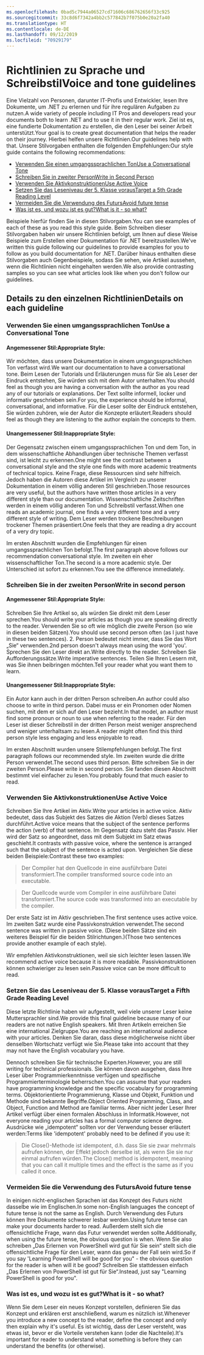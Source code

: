 ```yaml
---
ms.openlocfilehash: 0bad5c7944a06527cd71606c686762656f33c925
ms.sourcegitcommit: 33c8d6f7342a4bb2c577842b7f075b0e20a2fa40
ms.translationtype: HT
ms.contentlocale: de-DE
ms.lasthandoff: 09/12/2019
ms.locfileid: "70929179"
---
```

# <a name="voice-and-tone-guidelines"></a><span data-ttu-id="d934a-101">Richtlinien zu Sprache und Schreibstil</span><span class="sxs-lookup"><span data-stu-id="d934a-101">Voice and tone guidelines</span></span>

<span data-ttu-id="d934a-102">Eine Vielzahl von Personen, darunter IT-Profis und Entwickler, lesen Ihre Dokumente, um .NET zu erlernen und für ihre regulären Aufgaben zu nutzen.</span><span class="sxs-lookup"><span data-stu-id="d934a-102">A wide variety of people including IT Pros and developers read your documents both to learn .NET and to use it in their regular work.</span></span>
<span data-ttu-id="d934a-103">Ziel ist es, eine fundierte Dokumentation zu erstellen, die den Leser bei seiner Arbeit unterstützt.</span><span class="sxs-lookup"><span data-stu-id="d934a-103">Your goal is to create great documentation that helps the reader on their journey.</span></span> <span data-ttu-id="d934a-104">Hierbei helfen unsere Richtlinien.</span><span class="sxs-lookup"><span data-stu-id="d934a-104">Our guidelines help with that.</span></span> <span data-ttu-id="d934a-105">Unsere Stilvorgaben enthalten die folgenden Empfehlungen:</span><span class="sxs-lookup"><span data-stu-id="d934a-105">Our style guide contains the following recommendations:</span></span>

- [<span data-ttu-id="d934a-106">Verwenden Sie einen umgangssprachlichen Ton</span><span class="sxs-lookup"><span data-stu-id="d934a-106">Use a Conversational Tone</span></span>](#use-a-conversational-tone)
- [<span data-ttu-id="d934a-107">Schreiben Sie in zweiter Person</span><span class="sxs-lookup"><span data-stu-id="d934a-107">Write in Second Person</span></span>](#write-in-2nd-person)
- [<span data-ttu-id="d934a-108">Verwenden Sie Aktivkonstruktionen</span><span class="sxs-lookup"><span data-stu-id="d934a-108">Use Active Voice</span></span>](#use-active-voice)
- [<span data-ttu-id="d934a-109">Setzen Sie das Leseniveau der 5. Klasse voraus</span><span class="sxs-lookup"><span data-stu-id="d934a-109">Target a 5th Grade Reading Level</span></span>](#target-a-fifth-grade-reading-level)
- [<span data-ttu-id="d934a-110">Vermeiden Sie die Verwendung des Futurs</span><span class="sxs-lookup"><span data-stu-id="d934a-110">Avoid future tense</span></span>](#avoid-future-tense)
- [<span data-ttu-id="d934a-111">Was ist es, und wozu ist es gut?</span><span class="sxs-lookup"><span data-stu-id="d934a-111">What is it - so what?</span></span>](#what-is-it-so-what)

<span data-ttu-id="d934a-112">Beispiele hierfür finden Sie in diesen Stilvorgaben.</span><span class="sxs-lookup"><span data-stu-id="d934a-112">You can see examples of each of these as you read this style guide.</span></span> <span data-ttu-id="d934a-113">Beim Schreiben dieser Stilvorgaben haben wir unsere Richtlinien befolgt, um Ihnen auf diese Weise Beispiele zum Erstellen einer Dokumentation für .NET bereitzustellen.</span><span class="sxs-lookup"><span data-stu-id="d934a-113">We've written this guide following our guidelines to provide examples for you to follow as you build documentation for .NET.</span></span> <span data-ttu-id="d934a-114">Darüber hinaus enthalten diese Stilvorgaben auch Gegenbeispiele, sodass Sie sehen, wie Artikel aussehen, wenn die Richtlinien nicht eingehalten werden.</span><span class="sxs-lookup"><span data-stu-id="d934a-114">We also provide contrasting samples so you can see what articles look like when you don't follow our guidelines.</span></span>

## <a name="details-on-each-guideline"></a><span data-ttu-id="d934a-115">Details zu den einzelnen Richtlinien</span><span class="sxs-lookup"><span data-stu-id="d934a-115">Details on each guideline</span></span>

### <a name="use-a-conversational-tone"></a><span data-ttu-id="d934a-116">Verwenden Sie einen umgangssprachlichen Ton</span><span class="sxs-lookup"><span data-stu-id="d934a-116">Use a Conversational Tone</span></span>
#### <a name="appropriate-style"></a><span data-ttu-id="d934a-117">Angemessener Stil:</span><span class="sxs-lookup"><span data-stu-id="d934a-117">Appropriate Style:</span></span>
<span data-ttu-id="d934a-118">Wir möchten, dass unsere Dokumentation in einem umgangssprachlichen Ton verfasst wird.</span><span class="sxs-lookup"><span data-stu-id="d934a-118">We want our documentation to have a conversational tone.</span></span> <span data-ttu-id="d934a-119">Beim Lesen der Tutorials und Erläuterungen muss für Sie als Leser der Eindruck entstehen, Sie würden sich mit dem Autor unterhalten.</span><span class="sxs-lookup"><span data-stu-id="d934a-119">You should feel as though you are having a conversation with the author as you read any of our tutorials or explanations.</span></span>
<span data-ttu-id="d934a-120">Der Text sollte informell, locker und informativ geschrieben sein.</span><span class="sxs-lookup"><span data-stu-id="d934a-120">For you, the experience should be informal, conversational, and informative.</span></span> <span data-ttu-id="d934a-121">Für die Leser sollte der Eindruck entstehen, Sie würden zuhören, wie der Autor die Konzepte erläutert.</span><span class="sxs-lookup"><span data-stu-id="d934a-121">Readers should feel as though they are listening to the author explain the concepts to them.</span></span>

#### <a name="inappropriate-style"></a><span data-ttu-id="d934a-122">Unangemessener Stil:</span><span class="sxs-lookup"><span data-stu-id="d934a-122">Inappropriate Style:</span></span>
<span data-ttu-id="d934a-123">Der Gegensatz zwischen einem umgangssprachlichen Ton und dem Ton, in dem wissenschaftliche Abhandlungen über technische Themen verfasst sind, ist leicht zu erkennen.</span><span class="sxs-lookup"><span data-stu-id="d934a-123">One might see the contrast between a conversational style and the style one finds with more academic treatments of technical topics.</span></span> <span data-ttu-id="d934a-124">Keine Frage, diese Ressourcen sind sehr hilfreich. Jedoch haben die Autoren diese Artikel im Vergleich zu unserer Dokumentation in einem völlig anderen Stil geschrieben.</span><span class="sxs-lookup"><span data-stu-id="d934a-124">Those resources are very useful, but the authors have written those articles in a very different style than our documentation.</span></span> <span data-ttu-id="d934a-125">Wissenschaftliche Zeitschriften werden in einem völlig anderen Ton und Schreibstil verfasst.</span><span class="sxs-lookup"><span data-stu-id="d934a-125">When one reads an academic journal, one finds a very different tone and a very different style of writing.</span></span>
<span data-ttu-id="d934a-126">Dem Leser werden trockene Beschreibungen trockener Themen präsentiert.</span><span class="sxs-lookup"><span data-stu-id="d934a-126">One feels that they are reading a dry account of a very dry topic.</span></span>  

<span data-ttu-id="d934a-127">Im ersten Abschnitt wurden die Empfehlungen für einen umgangssprachlichen Ton befolgt.</span><span class="sxs-lookup"><span data-stu-id="d934a-127">The first paragraph above follows our recommendation conversational style.</span></span> <span data-ttu-id="d934a-128">Im zweiten ein eher wissenschaftlicher Ton.</span><span class="sxs-lookup"><span data-stu-id="d934a-128">The second is a more academic style.</span></span> <span data-ttu-id="d934a-129">Der Unterschied ist sofort zu erkennen.</span><span class="sxs-lookup"><span data-stu-id="d934a-129">You see the difference immediately.</span></span> 

### <a name="write-in-second-person"></a><span data-ttu-id="d934a-130">Schreiben Sie in der zweiten Person</span><span class="sxs-lookup"><span data-stu-id="d934a-130">Write in second person</span></span>
#### <a name="appropriate-style"></a><span data-ttu-id="d934a-131">Angemessener Stil:</span><span class="sxs-lookup"><span data-stu-id="d934a-131">Appropriate Style:</span></span>
<span data-ttu-id="d934a-132">Schreiben Sie Ihre Artikel so, als würden Sie direkt mit dem Leser sprechen.</span><span class="sxs-lookup"><span data-stu-id="d934a-132">You should write your articles as though you are speaking directly to the reader.</span></span> <span data-ttu-id="d934a-133">Verwenden Sie so oft wie möglich die zweite Person (so wie in diesen beiden Sätzen).</span><span class="sxs-lookup"><span data-stu-id="d934a-133">You should use second person often (as I just have in these two sentences).</span></span> <span data-ttu-id="d934a-134">2\. Person bedeutet nicht immer, dass Sie das Wort „Sie“ verwenden.</span><span class="sxs-lookup"><span data-stu-id="d934a-134">2nd person doesn't always mean using the word 'you'.</span></span> <span data-ttu-id="d934a-135">Sprechen Sie den Leser direkt an.</span><span class="sxs-lookup"><span data-stu-id="d934a-135">Write directly to the reader.</span></span> <span data-ttu-id="d934a-136">Schreiben Sie Aufforderungssätze.</span><span class="sxs-lookup"><span data-stu-id="d934a-136">Write imperative sentences.</span></span>
<span data-ttu-id="d934a-137">Teilen Sie Ihren Lesern mit, was Sie ihnen beibringen möchten.</span><span class="sxs-lookup"><span data-stu-id="d934a-137">Tell your reader what you want them to learn.</span></span>

#### <a name="inappropriate-style"></a><span data-ttu-id="d934a-138">Unangemessener Stil:</span><span class="sxs-lookup"><span data-stu-id="d934a-138">Inappropriate Style:</span></span> 
<span data-ttu-id="d934a-139">Ein Autor kann auch in der dritten Person schreiben.</span><span class="sxs-lookup"><span data-stu-id="d934a-139">An author could also choose to write in third person.</span></span> <span data-ttu-id="d934a-140">Dabei muss er ein Pronomen oder Nomen suchen, mit dem er sich auf den Leser bezieht.</span><span class="sxs-lookup"><span data-stu-id="d934a-140">In that model, an author must find some pronoun or noun to use when referring to the reader.</span></span> <span data-ttu-id="d934a-141">Für den Leser ist dieser Schreibstil in der dritten Person meist weniger ansprechend und weniger unterhaltsam zu lesen.</span><span class="sxs-lookup"><span data-stu-id="d934a-141">A reader might often find this third person style less engaging and less enjoyable to read.</span></span>

<span data-ttu-id="d934a-142">Im ersten Abschnitt wurden unsere Stilempfehlungen befolgt.</span><span class="sxs-lookup"><span data-stu-id="d934a-142">The first paragraph follows our recommended style.</span></span> <span data-ttu-id="d934a-143">Im zweiten wurde die dritte Person verwendet.</span><span class="sxs-lookup"><span data-stu-id="d934a-143">The second uses third person.</span></span> <span data-ttu-id="d934a-144">Bitte schreiben Sie in der zweiten Person.</span><span class="sxs-lookup"><span data-stu-id="d934a-144">Please write in second person.</span></span> <span data-ttu-id="d934a-145">Sie fanden diesen Abschnitt bestimmt viel einfacher zu lesen.</span><span class="sxs-lookup"><span data-stu-id="d934a-145">You probably found that much easier to read.</span></span>

### <a name="use-active-voice"></a><span data-ttu-id="d934a-146">Verwenden Sie Aktivkonstruktionen</span><span class="sxs-lookup"><span data-stu-id="d934a-146">Use Active Voice</span></span>

<span data-ttu-id="d934a-147">Schreiben Sie Ihre Artikel im Aktiv.</span><span class="sxs-lookup"><span data-stu-id="d934a-147">Write your articles in active voice.</span></span> <span data-ttu-id="d934a-148">Aktiv bedeutet, dass das Subjekt des Satzes die Aktion (Verb) dieses Satzes durchführt.</span><span class="sxs-lookup"><span data-stu-id="d934a-148">Active voice means that the subject of the sentence performs the action (verb) of that sentence.</span></span> <span data-ttu-id="d934a-149">Im Gegensatz dazu steht das Passiv. Hier wird der Satz so angeordnet, dass mit dem Subjekt im Satz etwas geschieht.</span><span class="sxs-lookup"><span data-stu-id="d934a-149">It contrasts with passive voice, where the sentence is arranged such that the subject of the sentence is acted upon.</span></span> <span data-ttu-id="d934a-150">Vergleichen Sie diese beiden Beispiele:</span><span class="sxs-lookup"><span data-stu-id="d934a-150">Contrast these two examples:</span></span>

><span data-ttu-id="d934a-151">Der Compiler hat den Quellcode in eine ausführbare Datei transformiert.</span><span class="sxs-lookup"><span data-stu-id="d934a-151">The compiler transformed source code into an executable.</span></span>

><span data-ttu-id="d934a-152">Der Quellcode wurde vom Compiler in eine ausführbare Datei transformiert.</span><span class="sxs-lookup"><span data-stu-id="d934a-152">The source code was transformed into an executable by the compiler.</span></span>

<span data-ttu-id="d934a-153">Der erste Satz ist im Aktiv geschrieben.</span><span class="sxs-lookup"><span data-stu-id="d934a-153">The first sentence uses active voice.</span></span> <span data-ttu-id="d934a-154">Im zweiten Satz wurde eine Passivkonstruktion verwendet.</span><span class="sxs-lookup"><span data-stu-id="d934a-154">The second sentence was written in passive voice.</span></span>
<span data-ttu-id="d934a-155">(Diese beiden Sätze sind ein weiteres Beispiel für die beiden Stilrichtungen.)</span><span class="sxs-lookup"><span data-stu-id="d934a-155">(Those two sentences provide another example of each style).</span></span>

<span data-ttu-id="d934a-156">Wir empfehlen Aktivkonstruktionen, weil sie sich leichter lesen lassen.</span><span class="sxs-lookup"><span data-stu-id="d934a-156">We recommend active voice because it is more readable.</span></span> <span data-ttu-id="d934a-157">Passivkonstruktionen können schwieriger zu lesen sein.</span><span class="sxs-lookup"><span data-stu-id="d934a-157">Passive voice can be more difficult to read.</span></span>

### <a name="target-a-fifth-grade-reading-level"></a><span data-ttu-id="d934a-158">Setzen Sie das Leseniveau der 5. Klasse voraus</span><span class="sxs-lookup"><span data-stu-id="d934a-158">Target a Fifth Grade Reading Level</span></span>

<span data-ttu-id="d934a-159">Diese letzte Richtlinie haben wir aufgestellt, weil viele unserer Leser keine Muttersprachler sind.</span><span class="sxs-lookup"><span data-stu-id="d934a-159">We provide this final guideline because many of our readers are not native English speakers.</span></span>
<span data-ttu-id="d934a-160">Mit Ihren Artikeln erreichen Sie eine international Zielgruppe.</span><span class="sxs-lookup"><span data-stu-id="d934a-160">You are reaching an international audience with your articles.</span></span> <span data-ttu-id="d934a-161">Denken Sie daran, dass diese möglicherweise nicht über denselben Wortschatz verfügt wie Sie.</span><span class="sxs-lookup"><span data-stu-id="d934a-161">Please take into account that they may not have the English vocabulary you have.</span></span>

<span data-ttu-id="d934a-162">Dennoch schreiben Sie für technische Experten.</span><span class="sxs-lookup"><span data-stu-id="d934a-162">However, you are still writing for technical professionals.</span></span> <span data-ttu-id="d934a-163">Sie können davon ausgehen, dass Ihre Leser über Programmierkenntnisse verfügen und spezifische Programmierterminologie beherrschen.</span><span class="sxs-lookup"><span data-stu-id="d934a-163">You can assume that your readers have programming knowledge and the specific vocabulary for programming terms.</span></span> <span data-ttu-id="d934a-164">Objektorientierte Programmierung, Klasse und Objekt, Funktion und Methode sind bekannte Begriffe.</span><span class="sxs-lookup"><span data-stu-id="d934a-164">Object Oriented Programming, Class, and Object, Function and Method are familiar terms.</span></span> <span data-ttu-id="d934a-165">Aber nicht jeder Leser Ihrer Artikel verfügt über einen formalen Abschluss in Informatik.</span><span class="sxs-lookup"><span data-stu-id="d934a-165">However, not everyone reading your articles has a formal computer science degree.</span></span> <span data-ttu-id="d934a-166">Ausdrücke wie „idempotent“ sollten vor der Verwendung besser erläutert werden:</span><span class="sxs-lookup"><span data-stu-id="d934a-166">Terms like 'idempotent' probably need to be defined if you use it:</span></span>

><span data-ttu-id="d934a-167">Die Close()-Methode ist idempotent, d.h. dass Sie sie zwar mehrmals aufrufen können, der Effekt jedoch derselbe ist, als wenn Sie sie nur einmal aufrufen würden.</span><span class="sxs-lookup"><span data-stu-id="d934a-167">The Close() method is idempotent, meaning that you can call it multiple times and the effect is the same as if you called it once.</span></span>

### <a name="avoid-future-tense"></a><span data-ttu-id="d934a-168">Vermeiden Sie die Verwendung des Futurs</span><span class="sxs-lookup"><span data-stu-id="d934a-168">Avoid future tense</span></span>
<span data-ttu-id="d934a-169">In einigen nicht-englischen Sprachen ist das Konzept des Futurs nicht dasselbe wie im Englischen.</span><span class="sxs-lookup"><span data-stu-id="d934a-169">In some non-English languages the concept of future tense is not the same as English.</span></span> <span data-ttu-id="d934a-170">Durch Verwendung des Futurs können Ihre Dokumente schwerer lesbar werden.</span><span class="sxs-lookup"><span data-stu-id="d934a-170">Using future tense can make your documents harder to read.</span></span> <span data-ttu-id="d934a-171">Außerdem stellt sich die offensichtliche Frage, wann das Futur verwendet werden sollte.</span><span class="sxs-lookup"><span data-stu-id="d934a-171">Additionally, when using the future tense, the obvious question is when.</span></span> <span data-ttu-id="d934a-172">Wenn Sie also schreiben „Das Erlernen von PowerShell wird gut für Sie sein“ stellt sich die offensichtliche Frage für den Leser, wann das genau der Fall sein wird.</span><span class="sxs-lookup"><span data-stu-id="d934a-172">So if you say 'Learning PowerShell will be good for you" - the obvious question for the reader is when will it be good?</span></span> <span data-ttu-id="d934a-173">Schreiben Sie stattdessen einfach „Das Erlernen von PowerShell ist gut für Sie“.</span><span class="sxs-lookup"><span data-stu-id="d934a-173">Instead, just say "Learning PowerShell is good for you".</span></span>

### <a name="what-is-it---so-what"></a><span data-ttu-id="d934a-174">Was ist es, und wozu ist es gut?</span><span class="sxs-lookup"><span data-stu-id="d934a-174">What is it - so what?</span></span>
<span data-ttu-id="d934a-175">Wenn Sie dem Leser ein neues Konzept vorstellen, definieren Sie das Konzept und erklären erst anschließend, warum es nützlich ist.</span><span class="sxs-lookup"><span data-stu-id="d934a-175">Whenever you introduce a new concept to the reader, define the concept and only then explain why it's useful.</span></span> <span data-ttu-id="d934a-176">Es ist wichtig, dass der Leser versteht, was etwas ist, bevor er die Vorteile verstehen kann (oder die Nachteile).</span><span class="sxs-lookup"><span data-stu-id="d934a-176">It's important for reader to understand what something is before they can understand the benefits (or otherwise).</span></span> 
